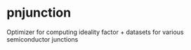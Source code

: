 # pnjunction
Optimizer for computing ideality factor + datasets for various semiconductor junctions
